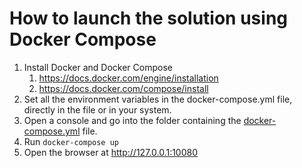 How to launch the solution using Docker Compose
===============================================

1. Install Docker and Docker Compose
   1. https://docs.docker.com/engine/installation
   2. https://docs.docker.com/compose/install
2. Set all the environment variables in the 
   docker-compose.yml file, directly in the file
   or in your system.
3. Open a console and go into the folder containing
   the [docker-compose.yml](docker-compose.yml) file.
4. Run `docker-compose up`
5. Open the browser at http://127.0.0.1:10080

